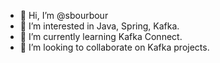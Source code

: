 - 👋 Hi, I’m @sbourbour
- 👀 I’m interested in Java, Spring, Kafka.
- 🌱 I’m currently learning Kafka Connect.
- 💞️ I’m looking to collaborate on Kafka projects.

<!---
sbourbour/sbourbour is a ✨ special ✨ repository because its `README.md` (this file) appears on your GitHub profile.
You can click the Preview link to take a look at your changes.
--->
